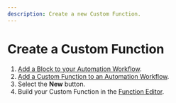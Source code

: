 ```yaml
---
description: Create a new Custom Function.
---
```


# Create a Custom Function

1. [Add a Block to your Automation Workflow](../automation-workflows/add-a-block-to-an-automation-workflow.md).
2. [Add a Custom Function to an Automation Workflow](add-a-custom-function-to-an-automation-workflow.md).
3. Select the **New** button.
4. Build your Custom Function in the [Function Editor](function-editor.md).

